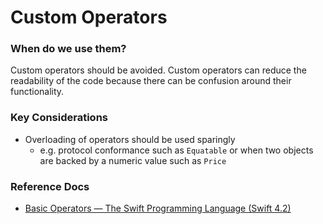 # Custom Operators
### When do we use them?
Custom operators should be avoided. Custom operators can reduce the readability of the code because there can be confusion around their functionality.

### Key Considerations
* Overloading of operators should be used sparingly 
	* e.g. protocol conformance such as `Equatable` or  when two objects are backed by a numeric value such as `Price`

### Reference Docs
* [Basic Operators — The Swift Programming Language (Swift 4.2)](https://docs.swift.org/swift-book/LanguageGuide/BasicOperators.html)
